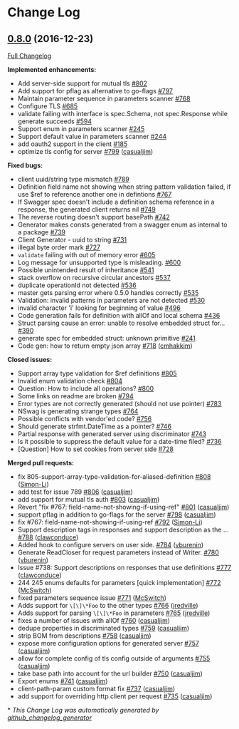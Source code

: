 # Change Log

## [0.8.0](https://github.com/go-swagger/go-swagger/tree/0.8.0) (2016-12-23)
[Full Changelog](https://github.com/go-swagger/go-swagger/compare/0.7.4...0.8.0)

**Implemented enhancements:**

- Add server-side support for mutual tls [\#802](https://github.com/go-swagger/go-swagger/issues/802)
- Add support for pflag as alternative to go-flags [\#797](https://github.com/go-swagger/go-swagger/issues/797)
- Maintain parameter sequence in parameters scanner [\#768](https://github.com/go-swagger/go-swagger/issues/768)
- Configure TLS [\#685](https://github.com/go-swagger/go-swagger/issues/685)
- validate failing with interface is spec.Schema, not spec.Response while generate succeeds [\#594](https://github.com/go-swagger/go-swagger/issues/594)
- Support enum in parameters scanner [\#245](https://github.com/go-swagger/go-swagger/issues/245)
- Support default value in parameters scanner [\#244](https://github.com/go-swagger/go-swagger/issues/244)
- add oauth2 support in the client [\#185](https://github.com/go-swagger/go-swagger/issues/185)
- optimize tls config for server [\#799](https://github.com/go-swagger/go-swagger/pull/799) ([casualjim](https://github.com/casualjim))

**Fixed bugs:**

- client uuid/string type mismatch [\#789](https://github.com/go-swagger/go-swagger/issues/789)
- Definition field name not showing when string pattern validation failed, if use $ref to reference another one in defintions  [\#767](https://github.com/go-swagger/go-swagger/issues/767)
- If Swagger spec doesn't include a definition schema reference in a response, the generated client returns nil [\#749](https://github.com/go-swagger/go-swagger/issues/749)
- The reverse routing doesn't support basePath [\#742](https://github.com/go-swagger/go-swagger/issues/742)
- Generator makes consts generated from a swagger enum as internal to a package [\#739](https://github.com/go-swagger/go-swagger/issues/739)
- Client Generator - uuid to string [\#731](https://github.com/go-swagger/go-swagger/issues/731)
-  illegal byte order mark [\#727](https://github.com/go-swagger/go-swagger/issues/727)
- `validate` failing with out of memory error [\#605](https://github.com/go-swagger/go-swagger/issues/605)
- Log message for unsupported type is misleading. [\#600](https://github.com/go-swagger/go-swagger/issues/600)
- Possible unintended result of inheritance [\#541](https://github.com/go-swagger/go-swagger/issues/541)
- stack overflow on recursive circular ancestors [\#537](https://github.com/go-swagger/go-swagger/issues/537)
- duplicate operationId not detected [\#536](https://github.com/go-swagger/go-swagger/issues/536)
- master gets parsing error where 0.5.0 handles correctly [\#535](https://github.com/go-swagger/go-swagger/issues/535)
- Validation: invalid patterns in parameters are not detected [\#530](https://github.com/go-swagger/go-swagger/issues/530)
- invalid character 'ï' looking for beginning of value [\#496](https://github.com/go-swagger/go-swagger/issues/496)
- Code generation fails for definition with allOf and local schema [\#436](https://github.com/go-swagger/go-swagger/issues/436)
- Struct parsing cause an error: unable to resolve embedded struct for... [\#390](https://github.com/go-swagger/go-swagger/issues/390)
- generate spec for embedded struct: unknown primitive  [\#241](https://github.com/go-swagger/go-swagger/issues/241)
- Code gen: how to return empty json array [\#718](https://github.com/go-swagger/go-swagger/pull/718) ([cmhakkim](https://github.com/cmhakkim))

**Closed issues:**

- Support array type validation for $ref definitions [\#805](https://github.com/go-swagger/go-swagger/issues/805)
- Invalid enum validation check [\#804](https://github.com/go-swagger/go-swagger/issues/804)
- Question: How to include all operations? [\#800](https://github.com/go-swagger/go-swagger/issues/800)
- Some links on readme are broken [\#794](https://github.com/go-swagger/go-swagger/issues/794)
- Error types are not correctly generated \(should not use pointer\) [\#783](https://github.com/go-swagger/go-swagger/issues/783)
- NSwag is generating strange types [\#764](https://github.com/go-swagger/go-swagger/issues/764)
- Possible conflicts with vendor'ed code? [\#756](https://github.com/go-swagger/go-swagger/issues/756)
- Should generate strfmt.DateTime as a pointer?  [\#746](https://github.com/go-swagger/go-swagger/issues/746)
- Partial response with generated server using discriminator [\#743](https://github.com/go-swagger/go-swagger/issues/743)
- Is it possible to suppress the default value for a date-time filed? [\#736](https://github.com/go-swagger/go-swagger/issues/736)
- \[Question\] How to set cookies from server side [\#728](https://github.com/go-swagger/go-swagger/issues/728)

**Merged pull requests:**

- fix 805-support-array-type-validation-for-aliased-definition [\#808](https://github.com/go-swagger/go-swagger/pull/808) ([Simon-Li](https://github.com/Simon-Li))
- add test for issue 789 [\#806](https://github.com/go-swagger/go-swagger/pull/806) ([casualjim](https://github.com/casualjim))
- add support for mutual tls auth [\#803](https://github.com/go-swagger/go-swagger/pull/803) ([casualjim](https://github.com/casualjim))
- Revert "fix \#767: field-name-not-showing-if-using-ref" [\#801](https://github.com/go-swagger/go-swagger/pull/801) ([casualjim](https://github.com/casualjim))
- support pflag in addition to go-flags for the server [\#798](https://github.com/go-swagger/go-swagger/pull/798) ([casualjim](https://github.com/casualjim))
- fix \#767: field-name-not-showing-if-using-ref [\#792](https://github.com/go-swagger/go-swagger/pull/792) ([Simon-Li](https://github.com/Simon-Li))
- Support description tags in responses and support description as the … [\#788](https://github.com/go-swagger/go-swagger/pull/788) ([clawconduce](https://github.com/clawconduce))
- Added hook to configure servers on user side. [\#784](https://github.com/go-swagger/go-swagger/pull/784) ([vburenin](https://github.com/vburenin))
- Generate ReadCloser for request parameters instead of Writer. [\#780](https://github.com/go-swagger/go-swagger/pull/780) ([vburenin](https://github.com/vburenin))
- Issue \#738: Support descriptions on responses that use definitions [\#777](https://github.com/go-swagger/go-swagger/pull/777) ([clawconduce](https://github.com/clawconduce))
- 244 245 enums defaults for parameters \[quick implementation\] [\#772](https://github.com/go-swagger/go-swagger/pull/772) ([McSwitch](https://github.com/McSwitch))
- fixed parameters sequence issue [\#771](https://github.com/go-swagger/go-swagger/pull/771) ([McSwitch](https://github.com/McSwitch))
- Adds support for `\[\]\*Foo` to the other types [\#766](https://github.com/go-swagger/go-swagger/pull/766) ([jredville](https://github.com/jredville))
- Adds support for parsing `\[\]\*Foo` in parameters [\#765](https://github.com/go-swagger/go-swagger/pull/765) ([jredville](https://github.com/jredville))
- fixes a number of issues with allOf [\#760](https://github.com/go-swagger/go-swagger/pull/760) ([casualjim](https://github.com/casualjim))
- dedupe properties in discriminated types [\#759](https://github.com/go-swagger/go-swagger/pull/759) ([casualjim](https://github.com/casualjim))
- strip BOM from descriptions [\#758](https://github.com/go-swagger/go-swagger/pull/758) ([casualjim](https://github.com/casualjim))
- expose more configuration options for generated server [\#757](https://github.com/go-swagger/go-swagger/pull/757) ([casualjim](https://github.com/casualjim))
- allow for complete config of tls config outside of arguments [\#755](https://github.com/go-swagger/go-swagger/pull/755) ([casualjim](https://github.com/casualjim))
- take base path into account for the url builder [\#750](https://github.com/go-swagger/go-swagger/pull/750) ([casualjim](https://github.com/casualjim))
- Export enums [\#741](https://github.com/go-swagger/go-swagger/pull/741) ([casualjim](https://github.com/casualjim))
- client-path-param custom format fix [\#737](https://github.com/go-swagger/go-swagger/pull/737) ([casualjim](https://github.com/casualjim))
- add support for overriding http client per request [\#735](https://github.com/go-swagger/go-swagger/pull/735) ([casualjim](https://github.com/casualjim))


\* *This Change Log was automatically generated by [github_changelog_generator](https://github.com/skywinder/Github-Changelog-Generator)*
